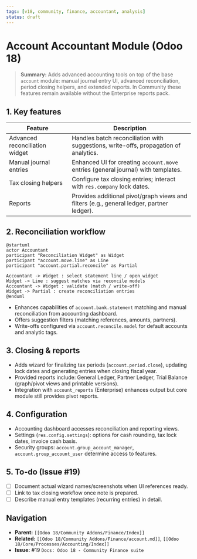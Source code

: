 ```yaml
---
tags: [v18, community, finance, accountant, analysis]
status: draft
---
```


# Account Accountant Module (Odoo 18)

> **Summary:** Adds advanced accounting tools on top of the base `account` module: manual journal entry UI, advanced reconciliation, period closing helpers, and extended reports. In Community these features remain available without the Enterprise reports pack.

## 1. Key features

| Feature | Description |
|---------|-------------|
| Advanced reconciliation widget | Handles batch reconciliation with suggestions, write-offs, propagation of analytics. |
| Manual journal entries | Enhanced UI for creating `account.move` entries (general journal) with templates. |
| Tax closing helpers | Configure tax closing entries; interact with `res.company` lock dates. |
| Reports | Provides additional pivot/graph views and filters (e.g., general ledger, partner ledger). |

## 2. Reconciliation workflow

```plantuml
@startuml
actor Accountant
participant "Reconciliation Widget" as Widget
participant "account.move.line" as Line
participant "account.partial.reconcile" as Partial

Accountant -> Widget : select statement line / open widget
Widget -> Line : suggest matches via reconcile models
Accountant -> Widget : validate (match / write-off)
Widget -> Partial : create reconciliation entries
@enduml
```

- Enhances capabilities of `account.bank.statement` matching and manual reconciliation from accounting dashboard.
- Offers suggestion filters (matching references, amounts, partners).
- Write-offs configured via `account.reconcile.model` for default accounts and analytic tags.

## 3. Closing & reports
- Adds wizard for finalizing tax periods (`account.period.close`), updating lock dates and generating entries when closing fiscal year.
- Provided reports include: General Ledger, Partner Ledger, Trial Balance (graph/pivot views and printable versions).
- Integration with `account_reports` (Enterprise) enhances output but core module still provides pivot reports.

## 4. Configuration
- Accounting dashboard accesses reconciliation and reporting views.
- Settings (`res.config.settings`): options for cash rounding, tax lock dates, invoice cash basis.
- Security groups: `account.group_account_manager`, `account.group_account_user` determine access to features.

## 5. To-do (Issue #19)
- [ ] Document actual wizard names/screenshots when UI references ready.
- [ ] Link to tax closing workflow once note is prepared.
- [ ] Describe manual entry templates (recurring entries) in detail.

## Navigation
- **Parent:** `[[Odoo 18/Community Addons/Finance/Index]]`
- **Related:** `[[Odoo 18/Community Addons/Finance/account.md]]`, `[[Odoo 18/Core/Processes/Accounting/Index]]`
- **Issue:** #19 `Docs: Odoo 18 - Community Finance suite`
